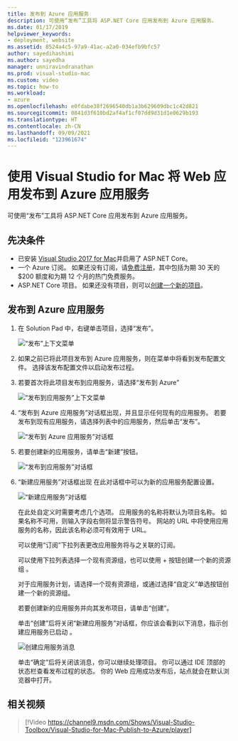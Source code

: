 ```yaml
---
title: 发布到 Azure 应用服务
description: 可使用“发布”工具将 ASP.NET Core 应用发布到 Azure 应用服务。
ms.date: 01/17/2019
helpviewer_keywords:
- deployment, website
ms.assetid: 8524a4c5-97a9-41ac-a2a0-034efb9bfc57
author: sayedihashimi
ms.author: sayedha
manager: unniravindranathan
ms.prod: visual-studio-mac
ms.custom: video
ms.topic: how-to
ms.workload:
- azure
ms.openlocfilehash: e0fdabe38f2696540db1a3b629609dbc1c42d821
ms.sourcegitcommit: 0841d3f610bd2af4af1cf07dd9d31d1e0629b193
ms.translationtype: HT
ms.contentlocale: zh-CN
ms.lasthandoff: 09/09/2021
ms.locfileid: "123961674"
---
```

# <a name="publish-a-web-app-to-azure-app-service-using-visual-studio-for-mac"></a>使用 Visual Studio for Mac 将 Web 应用发布到 Azure 应用服务

可使用“发布”工具将 ASP.NET Core 应用发布到 Azure 应用服务。

## <a name="prerequisites"></a>先决条件

- 已安装 [Visual Studio 2017 for Mac](https://visualstudio.microsoft.com/downloads/?utm_medium=microsoft&utm_source=docs.microsoft.com&utm_campaign=inline+link&utm_content=download+vs4mac2017)并启用了 ASP.NET Core。
- 一个 Azure 订阅。 如果还没有订阅，请[免费注册](https://azure.microsoft.com/free/dotnet/)，其中包括为期 30 天的 $200 额度和为期 12 个月的热门免费服务。
- ASP.NET Core 项目。 如果还没有项目，则可以[创建一个新的项目](./create-new-projects.md?view=vsmac-2017&preserve-view=true)。

## <a name="publish-to-azure-app-service"></a>发布到 Azure 应用服务

 1. 在 Solution Pad 中，右键单击项目，选择“发布”。

    ![“发布”上下文菜单](media/publish-context-menu.png)

 2. 如果之前已将此项目发布到 Azure 应用服务，则在菜单中将看到发布配置文件。 选择该发布配置文件以启动发布过程。

 3. 若要首次将此项目发布到应用服务，请选择“发布到 Azure”

    ![“发布到应用服务”上下文菜单](media/publish-to-azure-context-menu.png)

 4. “发布到 Azure 应用服务”对话框出现，并且显示任何现有的应用服务。 若要发布到现有应用服务，请选择列表中的应用服务，然后单击“发布”。

    ![“发布到 Azure 应用服务”对话框](media/publish-to-app-service-dialog.png)

 5. 若要创建新的应用服务，请单击“新建”按钮。

    ![“发布到应用服务”对话框](media/publish-to-app-service-dialog-new-selected.png)

 6. “新建应用服务”对话框出现 在此对话框中可以为新的应用服务配置设置。

    ![“新建应用服务”对话框](media/publish-new-app-service.png)

    在此处自定义时需要考虑几个选项。 应用服务的名称将默认为项目名称。 如果名称不可用，则输入字段右侧将显示警告符号。 网站的 URL 中将使用应用服务的名称，因此该名称必须可有效用于 URL。

    可以使用“订阅”下拉列表更改应用服务将与之关联的订阅。

    可以使用下拉列表选择一个现有资源组，也可以使用 + 按钮创建一个新的资源组 。

    对于应用服务计划，请选择一个现有资源组，或通过选择“自定义”单选按钮创建一个新的资源组。

    若要创建新的应用服务并向其发布项目，请单击“创建”。

    单击“创建”后将关闭“新建应用服务”对话框，你应该会看到以下消息，指示创建应用服务已启动 。

      ![创建应用服务消息](media/publish-create-app-service-message.png)

    单击“确定”后将关闭该消息，你可以继续处理项目。 你可以通过 IDE 顶部的状态栏查看发布过程的状态。 你的 Web 应用成功发布后，站点就会在默认浏览器中打开。

## <a name="related-video"></a>相关视频

> [!Video https://channel9.msdn.com/Shows/Visual-Studio-Toolbox/Visual-Studio-for-Mac-Publish-to-Azure/player]